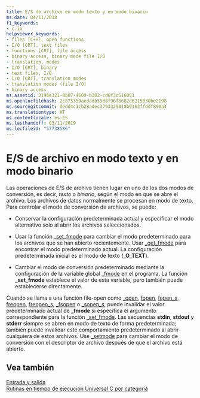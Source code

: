 ```yaml
---
title: E/S de archivo en modo texto y en modo binario
ms.date: 04/11/2018
f1_keywords:
- c.io
helpviewer_keywords:
- files [C++], open functions
- I/O [CRT], text files
- functions [CRT], file access
- binary access, binary mode file I/O
- translation, modes
- I/O [CRT], binary
- text files, I/O
- I/O [CRT], translation modes
- translation modes (file I/O)
- binary access
ms.assetid: 3196e321-8b87-4609-b302-cd6f3c516051
ms.openlocfilehash: 2c875350aedadb55d8f96fb682d6215030be2198
ms.sourcegitcommit: dedd4c3cb28adec3793329018b9163ffddf890a4
ms.translationtype: HT
ms.contentlocale: es-ES
ms.lasthandoff: 03/11/2019
ms.locfileid: "57738586"
---
```

# <a name="text-and-binary-mode-file-io"></a>E/S de archivo en modo texto y en modo binario

Las operaciones de E/S de archivo tienen lugar en uno de los dos modos de conversión, es decir, *texto* o *binario*, según el modo en que se abre el archivo. Los archivos de datos normalmente se procesan en modo de texto. Para controlar el modo de conversión de archivos, se puede:

- Conservar la configuración predeterminada actual y especificar el modo alternativo solo al abrir los archivos seleccionados.

- Usar la función [_set_fmode](../c-runtime-library/reference/set-fmode.md) para cambiar el modo predeterminado para los archivos que se han abierto recientemente. Usar [_get_fmode](../c-runtime-library/reference/get-fmode.md) para encontrar el modo predeterminado actual. La configuración predeterminada inicial es el modo de texto (**_O_TEXT**).

- Cambiar el modo de conversión predeterminado mediante la configuración de la variable global [_fmode](../c-runtime-library/fmode.md) en el programa. La función **_set_fmode** establece el valor de esta variable, pero también puede establecerse directamente.

Cuando se llama a una función file-open como [_open](../c-runtime-library/reference/open-wopen.md), [fopen](../c-runtime-library/reference/fopen-wfopen.md), [fopen_s](../c-runtime-library/reference/fopen-s-wfopen-s.md), [freopen](../c-runtime-library/reference/freopen-wfreopen.md), [freopen_s](../c-runtime-library/reference/freopen-s-wfreopen-s.md), [_fsopen](../c-runtime-library/reference/fsopen-wfsopen.md) o [_sopen_s](../c-runtime-library/reference/sopen-s-wsopen-s.md), puede invalidar el valor predeterminado actual de **_fmode** si especifica el argumento correspondiente para la función [_set_fmode](../c-runtime-library/reference/set-fmode.md). Las secuencias **stdin**, **stdout** y **stderr** siempre se abren en modo de texto de forma predeterminada; también puede invalidar este comportamiento predeterminado al abrir cualquiera de estos archivos. Use [_setmode](../c-runtime-library/reference/setmode.md) para cambiar el modo de conversión con el descriptor de archivo después de que el archivo está abierto.

## <a name="see-also"></a>Vea también

[Entrada y salida](../c-runtime-library/input-and-output.md)<br/>
[Rutinas en tiempo de ejecución Universal C por categoría](../c-runtime-library/run-time-routines-by-category.md)<br/>
